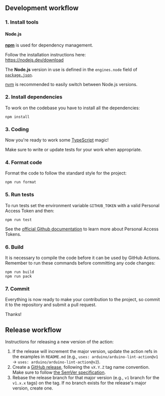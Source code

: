 ## Development workflow

### 1. Install tools

#### Node.js

[**npm**](https://www.npmjs.com/) is used for dependency management.

Follow the installation instructions here:<br />
https://nodejs.dev/download

The **Node.js** version in use is defined in the `engines.node` field of [`package.json`](../package.json).

[nvm](https://github.com/nvm-sh/nvm) is recommended to easily switch between Node.js versions.

### 2. Install dependencies

To work on the codebase you have to install all the dependencies:

```
npm install
```

### 3. Coding

Now you're ready to work some [TypeScript](https://www.typescriptlang.org/) magic!

Make sure to write or update tests for your work when appropriate.

### 4. Format code

Format the code to follow the standard style for the project:

```
npm run format
```

### 5. Run tests

To run tests set the environment variable `GITHUB_TOKEN` with a valid Personal Access Token and then:

```
npm run test
```

See the [official Github documentation][pat-docs] to learn more about Personal Access Tokens.

### 6. Build

It is necessary to compile the code before it can be used by GitHub Actions. Remember to run these commands before committing any code changes:

```
npm run build
npm run pack
```

### 7. Commit

Everything is now ready to make your contribution to the project, so commit it to the repository and submit a pull request.

Thanks!

## Release workflow

Instructions for releasing a new version of the action:

1. If the release will increment the major version, update the action refs in the examples in `README.md` (e.g., `uses: arduino/arduino-lint-action@v1` -> `uses: arduino/arduino-lint-action@v2`).
1. Create a [GitHub release](https://docs.github.com/en/github/administering-a-repository/managing-releases-in-a-repository#creating-a-release), following the `vX.Y.Z` tag name convention. Make sure to follow [the SemVer specification](https://semver.org/).
1. Rebase the release branch for that major version (e.g., `v1` branch for the `v1.x.x` tags) on the tag. If no branch exists for the release's major version, create one.

[pat-docs]: https://docs.github.com/en/authentication/keeping-your-account-and-data-secure/creating-a-personal-access-token
